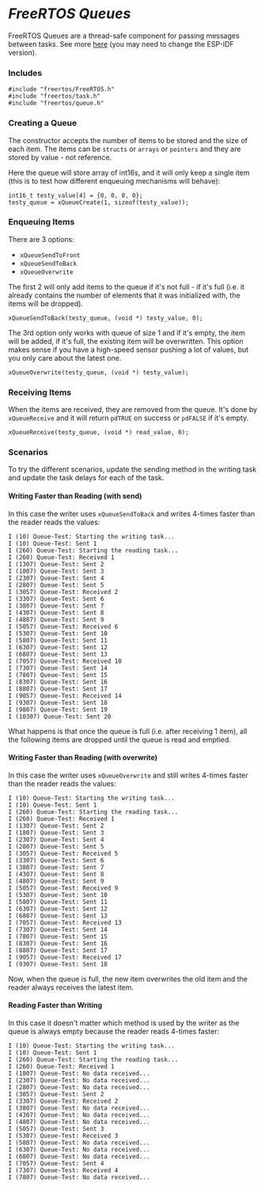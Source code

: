 # _FreeRTOS Queues_

FreeRTOS Queues are a thread-safe component for passing messages between tasks.
See more [here](https://docs.espressif.com/projects/esp-idf/en/release-v4.4/esp32/api-reference/system/freertos.html#queue-api) (you may need to change the ESP-IDF version).

### Includes

    #include "freertos/FreeRTOS.h"
    #include "freertos/task.h"
    #include "freertos/queue.h"

### Creating a Queue

The constructor accepts the number of items to be stored and the size of each item.
The items can be `structs` or `arrays` or `pointers` and they are stored by value - not reference.

Here the queue will store array of int16s, and it will only keep a single item (this is to test how different enqueuing mechanisms will behave):

    int16_t testy_value[4] = {0, 0, 0, 0};
    testy_queue = xQueueCreate(1, sizeof(testy_value));

### Enqueuing Items

There are 3 options:

- `xQueueSendToFront`
- `xQueueSendToBack`
- `xQueueOverwrite`

The first 2 will only add items to the queue if it's not full - if it's full (i.e. it already contains the number of elements that it was initialized with, the items will be dropped).

    xQueueSendToBack(testy_queue, (void *) testy_value, 0);

The 3rd option only works with queue of size 1 and if it's empty, the item will be added, if it's full, the existing item will be overwritten.
This option makes sense if you have a high-speed sensor pushing a lot of values, but you only care about the latest one.

    xQueueOverwrite(testy_queue, (void *) testy_value);

### Receiving Items

When the items are received, they are removed from the queue. It's done by `xQueueReceive` and it will return `pdTRUE` on success or `pdFALSE` if it's empty.

    xQueueReceive(testy_queue, (void *) read_value, 0);

### Scenarios
To try the different scenarios, update the sending method in the writing task and update the task delays for each of the task.

#### Writing Faster than Reading (with send)

In this case the writer uses `xQueueSendToBack` and writes 4-times faster than the reader reads the values:

    I (10) Queue-Test: Starting the writing task...
    I (10) Queue-Test: Sent 1
    I (260) Queue-Test: Starting the reading task...
    I (260) Queue-Test: Received 1
    I (1307) Queue-Test: Sent 2
    I (1807) Queue-Test: Sent 3
    I (2307) Queue-Test: Sent 4
    I (2807) Queue-Test: Sent 5
    I (3057) Queue-Test: Received 2
    I (3307) Queue-Test: Sent 6
    I (3807) Queue-Test: Sent 7
    I (4307) Queue-Test: Sent 8
    I (4807) Queue-Test: Sent 9
    I (5057) Queue-Test: Received 6
    I (5307) Queue-Test: Sent 10
    I (5807) Queue-Test: Sent 11
    I (6307) Queue-Test: Sent 12
    I (6807) Queue-Test: Sent 13
    I (7057) Queue-Test: Received 10
    I (7307) Queue-Test: Sent 14
    I (7807) Queue-Test: Sent 15
    I (8307) Queue-Test: Sent 16
    I (8807) Queue-Test: Sent 17
    I (9057) Queue-Test: Received 14
    I (9307) Queue-Test: Sent 18
    I (9807) Queue-Test: Sent 19
    I (10307) Queue-Test: Sent 20

What happens is that once the queue is full (i.e. after receiving 1 item), all the following items are dropped until the queue is read and emptied.

#### Writing Faster than Reading (with overwrite)

In this case the writer uses `xQueueOverwrite` and still writes 4-times faster than the reader reads the values:

    I (10) Queue-Test: Starting the writing task...
    I (10) Queue-Test: Sent 1
    I (260) Queue-Test: Starting the reading task...
    I (260) Queue-Test: Received 1
    I (1307) Queue-Test: Sent 2
    I (1807) Queue-Test: Sent 3
    I (2307) Queue-Test: Sent 4
    I (2807) Queue-Test: Sent 5
    I (3057) Queue-Test: Received 5
    I (3307) Queue-Test: Sent 6
    I (3807) Queue-Test: Sent 7
    I (4307) Queue-Test: Sent 8
    I (4807) Queue-Test: Sent 9
    I (5057) Queue-Test: Received 9
    I (5307) Queue-Test: Sent 10
    I (5807) Queue-Test: Sent 11
    I (6307) Queue-Test: Sent 12
    I (6807) Queue-Test: Sent 13
    I (7057) Queue-Test: Received 13
    I (7307) Queue-Test: Sent 14
    I (7807) Queue-Test: Sent 15
    I (8307) Queue-Test: Sent 16
    I (8807) Queue-Test: Sent 17
    I (9057) Queue-Test: Received 17
    I (9307) Queue-Test: Sent 18

Now, when the queue is full, the new item overwrites the old item and the reader always receives the latest item.

#### Reading Faster than Writing

In this case it doesn't matter which method is used by the writer as the queue is always empty because the reader reads 4-times faster:

    I (10) Queue-Test: Starting the writing task...
    I (10) Queue-Test: Sent 1
    I (260) Queue-Test: Starting the reading task...
    I (260) Queue-Test: Received 1
    I (1807) Queue-Test: No data received...
    I (2307) Queue-Test: No data received...
    I (2807) Queue-Test: No data received...
    I (3057) Queue-Test: Sent 2
    I (3307) Queue-Test: Received 2
    I (3807) Queue-Test: No data received...
    I (4307) Queue-Test: No data received...
    I (4807) Queue-Test: No data received...
    I (5057) Queue-Test: Sent 3
    I (5307) Queue-Test: Received 3
    I (5807) Queue-Test: No data received...
    I (6307) Queue-Test: No data received...
    I (6807) Queue-Test: No data received...
    I (7057) Queue-Test: Sent 4
    I (7307) Queue-Test: Received 4
    I (7807) Queue-Test: No data received...
